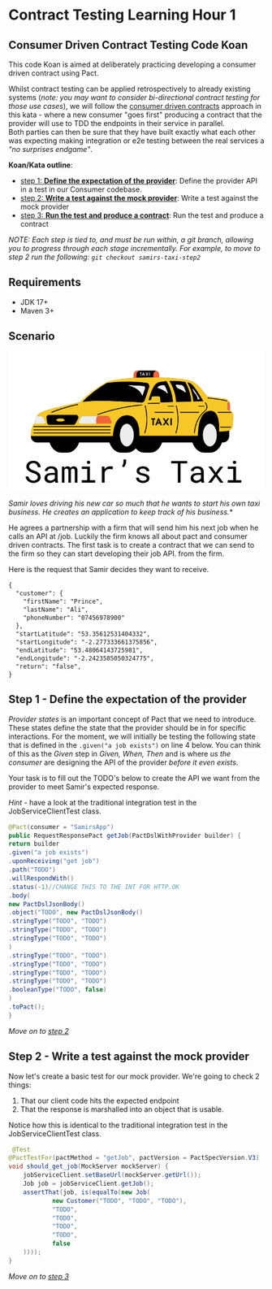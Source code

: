 # Contract Testing Learning Hour 1

## Consumer Driven Contract Testing Code Koan

This code Koan is aimed at deliberately practicing developing a consumer driven contract using Pact.

Whilst contract testing can be applied retrospectively to already existing systems 
(*note: you may want to consider bi-directional contract testing for those use cases*), we will follow the 
[consumer driven contracts](https://martinfowler.com/articles/consumerDrivenContracts.html) approach in this kata - where a new consumer "goes first" producing 
a contract that the provider will use to TDD the endpoints in their service in parallel.  
Both parties can then be sure that they have built exactly what each other was expecting 
making integration or e2e testing between the real services a *"no surprises endgame"*.


**Koan/Kata outline**:

- [step 1: **Define the expectation of the provider**](https://github.com/jjwils/cdc-lh1-kata/tree/samirs-taxi-step1#step-1---define-the-expectation-of-the-provider): Define the provider API in a test in our Consumer codebase.
- [step 2: **Write a test against the mock provider**](https://github.com/jjwils/cdc-lh1-kata/tree/samirs-taxi-step2#step-2---write-a-test-against-the-mock-providers): Write a test against the mock provider
- [step 3: **Run the test and produce a contract**](https://github.com/jjwils/cdc-lh1-kata/tree/samirs-taxi-step3#step-3---run-the-test-and-produce-a-contract): Run the test and produce a contract


_NOTE: Each step is tied to, and must be run within, a git branch, allowing you to progress through each stage incrementally. For example, to move to step 2 run the following: `git checkout samirs-taxi-step2`_

## Requirements

- JDK 17+
- Maven 3+

## Scenario

![](MarkDownImages/taxiImg.png)

*Samir loves driving his new car so much that he wants to start his own taxi business. He creates an application to keep track of his business.**

He agrees a partnership with a firm that will send him his next job when he calls an API at /job.  Luckily the firm knows all about pact and consumer driven contracts.
The first task is to create a contract that we can send to the firm so they can start developing their job API.
from the firm.

Here is the request that Samir decides they want to receive.
``` 
{
  "customer": {
    "firstName": "Prince",
    "lastName": "Ali",
    "phoneNumber": "07456978900"
  },
  "startLatitude": "53.35612531404332",
  "startLongitude": "-2.277333661375856",
  "endLatitude": "53.48064143725981",
  "endLongitude": "-2.2423585050324775",
  "return": "false",
}
```
## Step 1 - Define the expectation of the provider

*Provider states* is an important concept of Pact that we need to introduce. These states define the state that the provider should be in for specific interactions. For the moment, we will initially be testing the following state that 
is defined in the ```.given("a job exists")``` on line 4 below.
You can think of this as the *Given* step in *Given, When, Then* and is where *us the consumer* are designing the API of the provider *before it even exists*.

Your task is to fill out the TODO's below to create the API we want from the provider to meet Samir's expected response.

*Hint* - have a look at the traditional integration test in the JobServiceClientTest class.


```java
@Pact(consumer = "SamirsApp")
public RequestResponsePact getJob(PactDslWithProvider builder) {
return builder
.given("a job exists")
.uponReceiving("get job")
.path("TODO")
.willRespondWith()
.status(-1)//CHANGE THIS TO THE INT FOR HTTP.OK
.body(
new PactDslJsonBody()
.object("TODO", new PactDslJsonBody()
.stringType("TODO", "TODO")
.stringType("TODO", "TODO")
.stringType("TODO", "TODO")
)
.stringType("TODO", "TODO")
.stringType("TODO", "TODO")
.stringType("TODO", "TODO")
.stringType("TODO", "TODO")
.booleanType("TODO", false)
)
.toPact();
}
```

*Move on to [step 2](https://github.com/jjwils/cdc-lh1-kata/tree/samirs-taxi-step2#step-2---write-a-test-against-the-mock-providers)*

## Step 2 - Write a test against the mock provider

Now let's create a basic test for our mock provider. We're going to check 2 things:

1. That our client code hits the expected endpoint
1. That the response is marshalled into an object that is usable.

Notice how this is identical to the traditional integration test in the JobServiceClientTest class.


```java
 @Test
@PactTestFor(pactMethod = "getJob", pactVersion = PactSpecVersion.V3)
void should_get_job(MockServer mockServer) {
    jobServiceClient.setBaseUrl(mockServer.getUrl());
    Job job = jobServiceClient.getJob();
    assertThat(job, is(equalTo(new Job(
            new Customer("TODO", "TODO", "TODO"),
            "TODO",
            "TODO",
            "TODO",
            "TODO",
            false
    ))));
}
```


*Move on to [step 3](https://github.com/jjwils/cdc-lh1-kata/tree/samirs-taxi-step3#step-3---run-the-test-and-produce-a-contract)*


